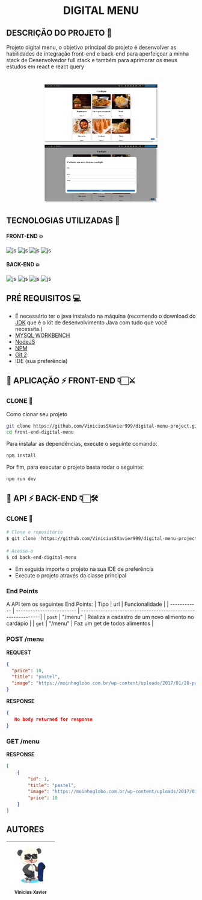 <h1 align="center"> DIGITAL MENU </h1>

## DESCRIÇÃO DO PROJETO 📝

Projeto digital menu, o objetivo principal do projeto é desenvolver as habilidades de integração front-end e back-end para aperfeiçoar a minha stack de Desenvolvedor full stack e também para aprimorar os meus estudos em react e react query

<h1 align="center">
    <img src="https://github.com/ViniciusSXavier999/Assets/blob/main/Digital-menu/imagem1.png" width="300"/>
    <img src="https://github.com/ViniciusSXavier999/Assets/blob/main/Digital-menu/modal.png" width="300"/>
</h1>

## TECNOLOGIAS UTILIZADAS 🧠

#### FRONT-END 💥


<div align = "left">
<img align="center" alt="js" height="60" width="60" src="https://cdn.jsdelivr.net/gh/devicons/devicon/icons/html5/html5-original.svg" />
<img align="center" alt="js" height="70" width="70" src="https://cdn.jsdelivr.net/gh/devicons/devicon/icons/css3/css3-original-wordmark.svg" </>
<img align="center" alt="js" height="60" width="60" src="https://cdn.jsdelivr.net/gh/devicons/devicon@latest/icons/react/react-original-wordmark.svg" /> 
<img align="center" alt="js" height="60" width="60" src="https://cdn.jsdelivr.net/gh/devicons/devicon/icons/typescript/typescript-original.svg" />
  
</div>


#### BACK-END 💥

<div align = "left">
  <img align="center" alt="js" height="60" width="60" src="https://cdn.jsdelivr.net/gh/devicons/devicon/icons/java/java-original-wordmark.svg" />
  <img align="center" alt="js" height="60" width="60" src= "https://cdn.jsdelivr.net/gh/devicons/devicon/icons/spring/spring-original-wordmark.svg" /> 
  <img align="center" alt="js" height="60" width="60" src="https://cdn.jsdelivr.net/gh/devicons/devicon@latest/icons/mysql/mysql-original-wordmark.svg" />
    <img align="center" alt="js" height="90" width="90" src="https://cdn.jsdelivr.net/gh/devicons/devicon@latest/icons/insomnia/insomnia-original-wordmark.svg" />
                                                      
          
          
          
</div>

## PRÉ REQUISITOS 💻
- É necessário ter o java instalado na máquina (recomendo o download do [JDK](https://www.oracle.com/java/technologies/downloads/) que é o kit de desenvolvimento Java com tudo que você necessita.)
- [MYSQL WORKBENCH](https://www.mysql.com/products/workbench/)
- [NodeJS](https://github.com/)
- [NPM](https://www.npmjs.com/package/download)
- [Git 2](https://github.com)
- IDE (sua preferência)

## 🚀 APLICAÇÃO ⚡️ FRONT-END 👇🏻⚔️


### CLONE 💫

Como clonar seu projeto

```bash
git clone https://github.com/ViniciusSXavier999/digital-menu-project.git
cd front-end-digital-menu
```

Para instalar as dependências, execute o seguinte comando:

```bash
npm install
```

Por fim, para executar o projeto basta rodar o seguinte:

```bash
npm run dev
```

## 🚀 API ⚡️ BACK-END 👇🏻🛠

### CLONE 💫

```bash
# Clone o repositório
$ git clone  https://github.com/ViniciusSXavier999/digital-menu-project.git

# Acesse-o
$ cd back-end-digital-menu
```
- Em seguida importe o projeto na sua IDE de preferência
- Execute o projeto através da classe principal 

### End Points
A API tem os seguintes End Points:
| Tipo        | url                        | Funcionalidade                                               |
| ------------ | ------------------------- | -------------------------------------------------------------|
| ```post```   |  "/menu"                  | Realiza a cadastro de um novo alimento no cardápio           |
| ```get```    |  "/menu"                  | Faz um get de todos alimentos                                |


### POST /menu

**REQUEST**
```json
{
  "price": 10,
  "title": "pastel",
  "image": "https://moinhoglobo.com.br/wp-content/uploads/2017/01/28-pastel-768x514.jpeg"
}
```

**RESPONSE**
```json
{
   No body returned for response
}
```

### GET /menu

**RESPONSE**
```json
[
	{
		"id": 1,
		"title": "pastel",
		"image": "https://moinhoglobo.com.br/wp-content/uploads/2017/01/28-pastel-768x514.jpeg",
		"price": 10
	}
]
```


## AUTORES 

| [<img src="https://github.com/ViniciusSXavier999/Assets/blob/main/EuVini/euocto.png" width=115><br><sub>Vinicius Xavier</sub>](https://github.com/ViniciusSXavier999)
| :---: |

